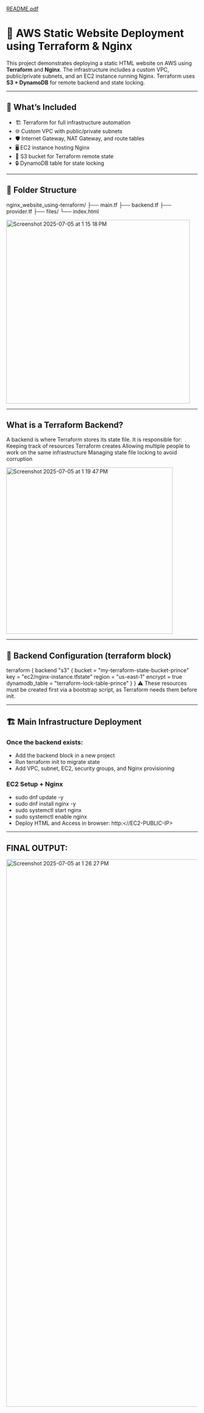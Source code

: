 [README.pdf](https://github.com/user-attachments/files/21073809/README.pdf)

# 🚀 AWS Static Website Deployment using Terraform & Nginx

This project demonstrates deploying a static HTML website on AWS using **Terraform** and **Nginx**. The infrastructure includes a custom VPC, public/private subnets, and an EC2 instance running Nginx. Terraform uses **S3 + DynamoDB** for remote backend and state locking.

---

## 🧱 What’s Included

- 🏗️ Terraform for full infrastructure automation
- 🌐 Custom VPC with public/private subnets
- 🛡️ Internet Gateway, NAT Gateway, and route tables
- 🖥️ EC2 instance hosting Nginx
- 💾 S3 bucket for Terraform remote state
- 🔒 DynamoDB table for state locking

---

## 📂 Folder Structure

nginx_website_using-terraform/
├── main.tf
├── backend.tf
├── provider.tf
├── files/
   └── index.html
   
<img width="483" alt="Screenshot 2025-07-05 at 1 15 18 PM" src="https://github.com/user-attachments/assets/384f0cf0-d009-4045-a630-2a58667908a0" />

---

## What is a Terraform Backend?
A backend is where Terraform stores its state file. It is responsible for:
Keeping track of resources Terraform creates
Allowing multiple people to work on the same infrastructure
Managing state file locking to avoid corruption

<img width="438" alt="Screenshot 2025-07-05 at 1 19 47 PM" src="https://github.com/user-attachments/assets/a26da00a-c39c-449e-8de8-21d466e81eb4" />

---

## 🔁 Backend Configuration (terraform block)

terraform {
  backend "s3" {
    bucket         = "my-terraform-state-bucket-prince"
    key            = "ec2/nginx-instance.tfstate"
    region         = "us-east-1"
    encrypt        = true
    dynamodb_table = "terraform-lock-table-prince"
  }
}
⚠️ These resources must be created first via a bootstrap script, as Terraform needs them before init.

---

## 🏗️ Main Infrastructure Deployment

### Once the backend exists:
- Add the backend block in a new project
- Run terraform init to migrate state
- Add VPC, subnet, EC2, security groups, and Nginx provisioning

### EC2 Setup + Nginx
- sudo dnf update -y
- sudo dnf install nginx -y
- sudo systemctl start nginx
- sudo systemctl enable nginx
- Deploy HTML and Access in browser: http:<//EC2-PUBLIC-IP>

---

## FINAL OUTPUT: 

<img width="1440" alt="Screenshot 2025-07-05 at 1 26 27 PM" src="https://github.com/user-attachments/assets/b7c88a29-9044-4502-bb61-ef9bd75e7916" />


